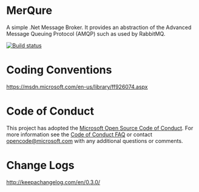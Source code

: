 # MerQure
 A simple .Net Message Broker. It provides an abstraction of the Advanced Message Queuing Protocol (AMQP) such as used by RabbitMQ.
 
[![Build status](https://ci.appveyor.com/api/projects/status/nxaitfp0w56wx2ef?svg=true)](https://ci.appveyor.com/project/BriceFrancois/merqure)
 
# Coding Conventions
https://msdn.microsoft.com/en-us/library/ff926074.aspx
 
# Code of Conduct
This project has adopted the [Microsoft Open Source Code of Conduct](https://opensource.microsoft.com/codeofconduct/).
For more information see the [Code of Conduct FAQ](https://opensource.microsoft.com/codeofconduct/faq/) or contact [opencode@microsoft.com](mailto:opencode@microsoft.com) with any additional questions or comments.

# Change Logs
http://keepachangelog.com/en/0.3.0/